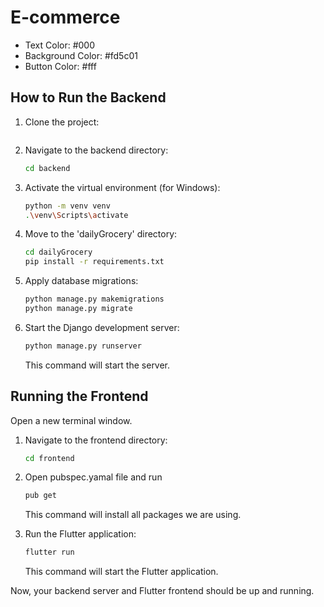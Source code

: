 # E-commerce

- Text Color: #000
- Background Color: #fd5c01
- Button Color: #fff

## How to Run the Backend

1. Clone the project:

   ```bash

   ```

2. Navigate to the backend directory:

   ```bash
   cd backend
   ```

3. Activate the virtual environment (for Windows):

   ```bash
   python -m venv venv
   .\venv\Scripts\activate
   ```

4. Move to the 'dailyGrocery' directory:

   ```bash
   cd dailyGrocery
   pip install -r requirements.txt
   ```

5. Apply database migrations:

   ```bash
   python manage.py makemigrations
   python manage.py migrate
   ```

6. Start the Django development server:

   ```bash
   python manage.py runserver
   ```

   This command will start the server.

## Running the Frontend

Open a new terminal window.

1. Navigate to the frontend directory:

   ```bash
   cd frontend
   ```

2. Open pubspec.yamal file and run

   ```bash
   pub get
   ```

   This command will install all packages we are using.

3. Run the Flutter application:

   ```bash
   flutter run
   ```

   This command will start the Flutter application.

Now, your backend server and Flutter frontend should be up and running.
